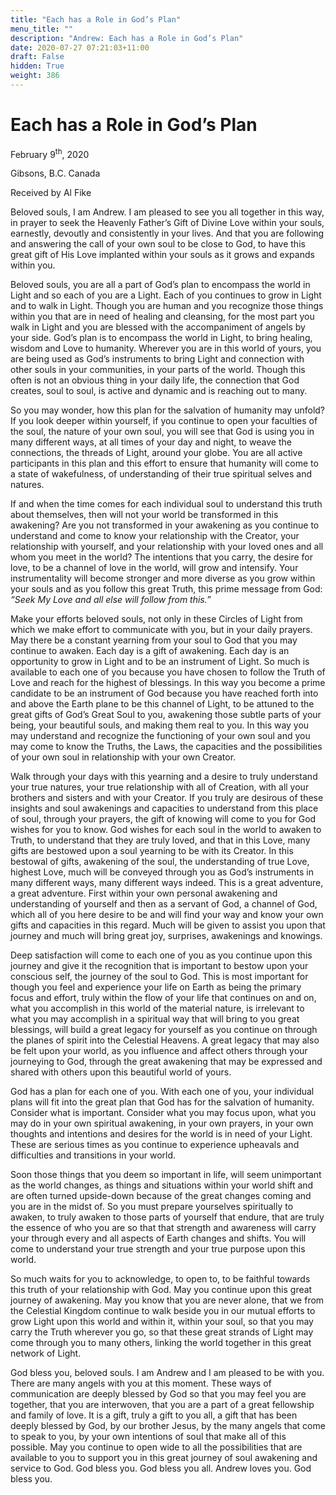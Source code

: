 ```yaml
---
title: "Each has a Role in God’s Plan"
menu_title: ""
description: "Andrew: Each has a Role in God’s Plan"
date: 2020-07-27 07:21:03+11:00
draft: False
hidden: True
weight: 386
---
```

# Each has a Role in God’s Plan

February 9<sup>th</sup>, 2020

Gibsons, B.C. Canada

Received by Al Fike



Beloved souls, I am Andrew. I am pleased to see you all together in this way, in prayer to seek the Heavenly Father’s Gift of Divine Love within your souls, earnestly, devoutly and consistently in your lives. And that you are following and answering the call of your own soul to be close to God, to have this great gift of His Love implanted within your souls as it grows and expands within you. 

Beloved souls, you are all a part of God’s plan to encompass the world in Light and so each of you are a Light. Each of you continues to grow in Light and to walk in Light. Though you are human and you recognize those things within you that are in need of healing and cleansing, for the most part you walk in Light and you are blessed with the accompaniment of angels by your side. God’s plan is to encompass the world in Light, to bring healing, wisdom and Love to humanity. Wherever you are in this world of yours, you are being used as God’s instruments to bring Light and connection with other souls in your communities, in your parts of the world. Though this often is not an obvious thing in your daily life, the connection that God creates, soul to soul, is active and dynamic and is reaching out to many. 

So you may wonder, how this plan for the salvation of humanity may unfold? If you look deeper within yourself, if you continue to open your faculties of the soul, the nature of your own soul, you will see that God is using you in many different ways, at all times of your day and night, to weave the connections, the threads of Light, around your globe. You are all active participants in this plan and this effort to ensure that humanity will come to a state of wakefulness, of understanding of their true spiritual selves and natures.

If and when the time comes for each individual soul to understand this truth about themselves, then will not your world be transformed in this awakening? Are you not transformed in your awakening as you continue to understand and come to know your relationship with the Creator, your relationship with yourself, and your relationship with your loved ones and all whom you meet in the world? The intentions that you carry, the desire for love, to be a channel of love in the world, will grow and intensify. Your instrumentality will become stronger and more diverse as you grow within your souls and as you follow this great Truth, this prime message from God: *“Seek My Love and all else will follow from this.”*

Make your efforts beloved souls, not only in these Circles of Light from which we make effort to communicate with you, but in your daily prayers. May there be a constant yearning from your soul to God that you may continue to awaken. Each day is a gift of awakening. Each day is an opportunity to grow in Light and to be an instrument of Light. So much is available to each one of you because you have chosen to follow the Truth of Love and reach for the highest of blessings. In this way you become a prime candidate to be an instrument of God because you have reached forth into and above the Earth plane to be this channel of Light, to be attuned to the great gifts of God’s Great Soul to you, awakening those subtle parts of your being, your beautiful souls, and making them real to you. In this way you may understand and recognize the functioning of your own soul and you may come to know the Truths, the Laws, the capacities and the possibilities of your own soul in relationship with your own Creator. 

Walk through your days with this yearning and a desire to truly understand your true natures, your true relationship with all of Creation, with all your brothers and sisters and with your Creator. If you truly are desirous of these insights and soul awakenings and capacities to understand from this place of soul, through your prayers, the gift of knowing will come to you for God wishes for you to know. God wishes for each soul in the world to awaken to Truth, to understand that they are truly loved, and that in this Love, many gifts are bestowed upon a soul yearning to be with its Creator. In this bestowal of gifts, awakening of the soul, the understanding of true Love, highest Love, much will be conveyed through you as God’s instruments in many different ways, many different ways indeed. This is a great adventure, a great adventure. First within your own personal awakening and understanding of yourself and then as a servant of God, a channel of God, which all of you here desire to be and will find your way and know your own gifts and capacities in this regard. Much will be given to assist you upon that journey and much will bring great joy, surprises, awakenings and knowings. 

Deep satisfaction will come to each one of you as you continue upon this journey and give it the recognition that is important to bestow upon your conscious self, the journey of the soul to God. This is most important for though you feel and experience your life on Earth as being the primary focus and effort, truly within the flow of your life that continues on and on, what you accomplish in this world of the material nature, is irrelevant to what you may accomplish in a spiritual way that will bring to you great blessings, will build a great legacy for yourself as you continue on through the planes of spirit into the Celestial Heavens. A great legacy that may also be felt upon your world, as you influence and affect others through your journeying to God, through the great awakening that may be expressed and shared with others upon this beautiful world of yours. 

God has a plan for each one of you. With each one of you, your individual plans will fit into the great plan that God has for the salvation of humanity. Consider what is important. Consider what you may focus upon, what you may do in your own spiritual awakening, in your own prayers, in your own thoughts and intentions and desires for the world is in need of your Light. These are serious times as you continue to experience upheavals and difficulties and transitions in your world. 

Soon those things that you deem so important in life, will seem unimportant as the world changes, as things and situations within your world shift and are often turned upside-down because of the great changes coming and you are in the midst of. So you must prepare yourselves spiritually to awaken, to truly awaken to those parts of yourself that endure, that are truly the essence of who you are so that that strength and awareness will carry your through every and all aspects of Earth changes and shifts. You will come to understand your true strength and your true purpose upon this world. 

So much waits for you to acknowledge, to open to, to be faithful towards this truth of your relationship with God. May you continue upon this great journey of awakening. May you know that you are never alone, that we from the Celestial Kingdom continue to walk beside you in our mutual efforts to grow Light upon this world and within it, within your soul, so that you may carry the Truth wherever you go, so that these great strands of Light may come through you to many others, linking the world together in this great network of Light. 

God bless you, beloved souls. I am Andrew and I am pleased to be with you. There are many angels with you at this moment. These ways of communication are deeply blessed by God so that you may feel you are together, that you are interwoven, that you are a part of a great fellowship and family of love. It is a gift, truly a gift to you all, a gift that has been deeply blessed by God, by our brother Jesus, by the many angels that come to speak to you, by your own intentions of soul that make all of this possible. May you continue to open wide to all the possibilities that are available to you to support you in this great journey of soul awakening and service to God. God bless you. God bless you all. Andrew loves you. God bless you.